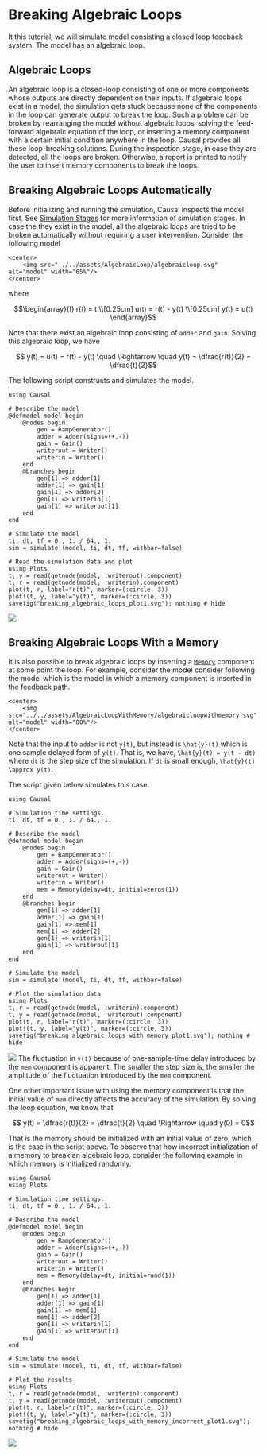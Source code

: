 # Breaking Algebraic Loops

It this tutorial, we will simulate model consisting a closed loop feedback system. The model has an algebraic loop. 

## Algebraic Loops
An algebraic loop is a closed-loop consisting of one or more components whose outputs are directly dependent on their inputs. If algebraic loops exist in a model,  the simulation gets stuck because none of the components in the loop can generate output to break the loop. Such a problem can be broken by rearranging the model without algebraic loops, solving the feed-forward algebraic equation of the loop, or inserting a memory component with a certain initial condition anywhere in the loop. Causal provides all these loop-breaking solutions. During the inspection stage,  in case they are detected, all the loops are broken. Otherwise, a report is printed to notify the user to insert memory components to break the loops. 

## Breaking Algebraic Loops Automatically
Before initializing and running the simulation, Causal inspects the model first. See [Simulation Stages](@ref) for more information of simulation stages. In case the they exist in the model, all the algebraic loops are tried to be broken automatically without requiring a user intervention. Consider the following model 

```@raw html
<center>
    <img src="../../assets/AlgebraicLoop/algebraicloop.svg" alt="model" width="65%"/>
</center>
```
where 
```math
\begin{array}{l}
    r(t) = t \\[0.25cm]
    u(t) = r(t) - y(t) \\[0.25cm]
    y(t) = u(t) 
\end{array}
```
Note that there exist an algebraic loop consisting of `adder` and `gain`.  Solving this algebraic loop, we have 
```math 
    y(t) = u(t) = r(t) - y(t) \quad \Rightarrow \quad y(t) = \dfrac{r(t)}{2} = \dfrac{t}{2}
```
The following script constructs and simulates the model. 
```@example breaking_algebraic_loops_ex
using Causal 

# Describe the model
@defmodel model begin 
    @nodes begin
        gen = RampGenerator()
        adder = Adder(signs=(+,-))
        gain = Gain()
        writerout = Writer() 
        writerin = Writer() 
    end
    @branches begin 
        gen[1] => adder[1]
        adder[1] => gain[1]
        gain[1] => adder[2]
        gen[1] => writerin[1]
        gain[1] => writerout[1]
    end
end

# Simulate the model 
ti, dt, tf = 0., 1. / 64., 1.
sim = simulate!(model, ti, dt, tf, withbar=false)

# Read the simulation data and plot 
using Plots
t, y = read(getnode(model, :writerout).component)
t, r = read(getnode(model, :writerin).component)
plot(t, r, label="r(t)", marker=(:circle, 3)) 
plot!(t, y, label="y(t)", marker=(:circle, 3)) 
savefig("breaking_algebraic_loops_plot1.svg"); nothing # hide
```
![](breaking_algebraic_loops_plot1.svg)

## Breaking Algebraic Loops With a Memory 
It is also possible to break algebraic loops by inserting a [`Memory`](@ref) component at some point the loop. For example, consider the model consider following the model which is the model in which a memory component is inserted in the feedback path. 
```@raw html
<center>
    <img src="../../assets/AlgebraicLoopWithMemory/algebraicloopwithmemory.svg" alt="model" width="80%"/>
</center>
```
Note that the input to `adder` is not ``y(t)``, but instead is ``\hat{y}(t)`` which is one sample delayed form of ``y(t)``.  That is, we have, ``\hat{y}(t) = y(t - dt)`` where ``dt`` is the step size of the simulation. If ``dt`` is small enough, ``\hat{y}(t) \approx y(t)``.

The script given below simulates this case. 
```@example breaking_algebraic_loops_with_memory 
using Causal 

# Simulation time settings.
ti, dt, tf = 0., 1. / 64., 1.

# Describe the model
@defmodel model begin 
    @nodes begin
        gen = RampGenerator()
        adder = Adder(signs=(+,-))
        gain = Gain()
        writerout = Writer() 
        writerin = Writer() 
        mem = Memory(delay=dt, initial=zeros(1))
    end
    @branches begin 
        gen[1] => adder[1]
        adder[1] => gain[1]
        gain[1] => mem[1]
        mem[1] => adder[2]
        gen[1] => writerin[1]
        gain[1] => writerout[1]
    end
end

# Simulate the model 
sim = simulate!(model, ti, dt, tf, withbar=false)

# Plot the simulation data
using Plots
t, r = read(getnode(model, :writerin).component)
t, y = read(getnode(model, :writerout).component)
plot(t, r, label="r(t)", marker=(:circle, 3))
plot!(t, y, label="y(t)", marker=(:circle, 3))
savefig("breaking_algebraic_loops_with_memory_plot1.svg"); nothing # hide
```
![](breaking_algebraic_loops_with_memory_plot1.svg)
The fluctuation in ``y(t)`` because of one-sample-time delay introduced by the `mem` component is apparent. The smaller the step size is, the smaller the amplitude of the fluctuation  introduced by the `mem` component. 

One other important issue with using the memory component is that the initial value of `mem` directly affects the accuracy of the simulation. By solving the loop equation, we know that 
```math 
    y(t) = \dfrac{r(t)}{2} = \dfrac{t}{2} \quad \Rightarrow \quad y(0) = 0
```
That is the memory should be initialized with an initial value of zero, which is the case in the script above. To observe that how incorrect initialization of a memory to break an algebraic loop, consider the following example in which memory is initialized randomly. 
```@example breaking_algebraic_loops_with_memory_incorrect_initialization 
using Causal 
using Plots 

# Simulation time settings.
ti, dt, tf = 0., 1. / 64., 1.

# Describe the model
@defmodel model begin 
    @nodes begin
        gen = RampGenerator()
        adder = Adder(signs=(+,-))
        gain = Gain()
        writerout = Writer() 
        writerin = Writer() 
        mem = Memory(delay=dt, initial=rand(1))
    end
    @branches begin 
        gen[1] => adder[1]
        adder[1] => gain[1]
        gain[1] => mem[1]
        mem[1] => adder[2]
        gen[1] => writerin[1]
        gain[1] => writerout[1]
    end
end

# Simulate the model 
sim = simulate!(model, ti, dt, tf, withbar=false)

# Plot the results 
using Plots
t, r = read(getnode(model, :writerin).component)
t, y = read(getnode(model, :writerout).component)
plot(t, r, label="r(t)", marker=(:circle, 3))
plot!(t, y, label="y(t)", marker=(:circle, 3))
savefig("breaking_algebraic_loops_with_memory_incorrect_plot1.svg"); nothing # hide
```
![](breaking_algebraic_loops_with_memory_incorrect_plot1.svg)

